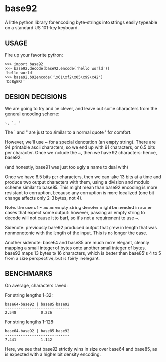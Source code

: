 base92
================================================================================
A little python library for encoding byte-strings into strings easily
typeable on a standard US 101-key keyboard.


USAGE
--------------------------------------------------------------------------------
Fire up your favorite python:

    >>> import base92
    >>> base92.decode(base92.encode('hello world'))
    'hello world'
    >>> base92.b92encode('\x61\xf2\x05\x99\x42')
    'DJ8gER!'


DESIGN DECISIONS
--------------------------------------------------------------------------------
We are going to try and be clever, and leave out some characters from
the general encoding scheme:

    ~, `, "

The ` and " are just too similar to a normal quote ' for comfort.

However, we'll use ~ for a special denotation (an empty string).
There are 94 printable ascii characters, so we end up with 91
characters, or 6.5 bits per character. Once we include the ~, then we
have 92 characters: hence, base92.

(and honestly, base91 was just too ugly a name to deal with)

Once we have 6.5 bits per characters, then we can take 13 bits at a
time and produce two output characters with them, using a division and
modulo scheme similar to base85. This might mean than base92 encoding
is more resistant to corruption, because any corruption is more
localized (one bit change affects only 2-3 bytes, not 4).

Note: the use of ~ as an empty string denoter might be needed in some
cases that expect some output: however, passing an empty string to
decode will not cause it to barf, so it's not a requirement to use ~.

Sidenote: previously base92 produced output that grew in length that
was nonmonotonic with the length of the input. This is no longer the case.

Another sidenote: base64 and base85 are much more elegant, cleanly
mapping a small integer of bytes onto another small integer of
bytes. base92 maps 13 bytes to 16 characters, which is better than
base85's 4 to 5 from a size perspective, but is fairly inelegant.


BENCHMARKS
--------------------------------------------------------------------------------
On average, characters saved:

  For string lengths 1-32:

    base64-base92 | base85-base92
    -----------------------------
    2.548           0.226

  For string lengths 1-128:

    base64-base92 | base85-base92
    -----------------------------
    7.441           1.142

Here, we see that base92 strictly wins in size over base64 and base85,
as is expected with a higher bit density encoding.
